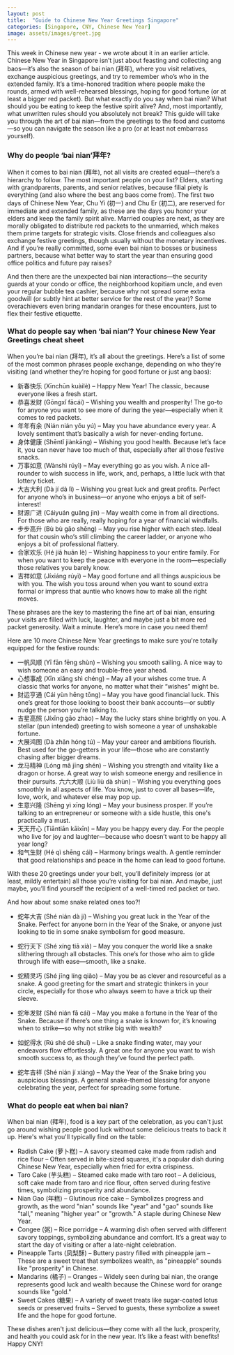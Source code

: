 ```yaml
---
layout: post
title:  "Guide to Chinese New Year Greetings Singapore"
categories: [Singapore, CNY, Chinese New Year]
image: assets/images/greet.jpg
---
```


This week in Chinese new year - we wrote about it in an earlier article. Chinese New Year in Singapore isn’t just about feasting and collecting ang baos—it’s also the season of bai nian (拜年), where you visit relatives, exchange auspicious greetings, and try to remember who’s who in the extended family. It’s a time-honored tradition where people make the rounds, armed with well-rehearsed blessings, hoping for good fortune (or at least a bigger red packet). But what exactly do you say when bai nian? What should you be eating to keep the festive spirit alive? And, most importantly, what unwritten rules should you absolutely not break? This guide will take you through the art of bai nian—from the greetings to the food and customs—so you can navigate the season like a pro (or at least not embarrass yourself).

### Why do people ‘bai nian’拜年?

When it comes to bai nian (拜年), not all visits are created equal—there’s a hierarchy to follow. The most important people on your list? Elders, starting with grandparents, parents, and senior relatives, because filial piety is everything (and also where the best ang baos come from). The first two days of Chinese New Year, Chu Yi (初一) and Chu Er (初二), are reserved for immediate and extended family, as these are the days you honor your elders and keep the family spirit alive. Married couples are next, as they are morally obligated to distribute red packets to the unmarried, which makes them prime targets for strategic visits. Close friends and colleagues also exchange festive greetings, though usually without the monetary incentives. And if you’re really committed, some even bai nian to bosses or business partners, because what better way to start the year than ensuring good office politics and future pay raises?

And then there are the unexpected bai nian interactions—the security guards at your condo or office, the neighborhood kopitiam uncle, and even your regular bubble tea cashier, because why not spread some extra goodwill (or subtly hint at better service for the rest of the year)? Some overachievers even bring mandarin oranges for these encounters, just to flex their festive etiquette.

### What do people say when ‘bai nian’? Your chinese New Year Greetings cheat sheet

When you’re bai nian (拜年), it’s all about the greetings. Here’s a list of some of the most common phrases people exchange, depending on who they’re visiting (and whether they’re hoping for good fortune or just ang baos):

+ 新春快乐 (Xīnchūn kuàilè) – Happy New Year! The classic, because everyone likes a fresh start.
+ 恭喜发财 (Gōngxǐ fācái) – Wishing you wealth and prosperity! The go-to for anyone you want to see more of during the year—especially when it comes to red packets.
+ 年年有余 (Nián nián yǒu yú) – May you have abundance every year. A lovely sentiment that’s basically a wish for never-ending fortune.
+ 身体健康 (Shēntǐ jiànkāng) – Wishing you good health. Because let’s face it, you can never have too much of that, especially after all those festive snacks.
+ 万事如意 (Wànshì rúyì) – May everything go as you wish. A nice all-rounder to wish success in life, work, and, perhaps, a little luck with that lottery ticket.
+ 大吉大利 (Dà jí dà lì) – Wishing you great luck and great profits. Perfect for anyone who’s in business—or anyone who enjoys a bit of self-interest!
+ 财源广进 (Cáiyuán guǎng jìn) – May wealth come in from all directions. For those who are really, really hoping for a year of financial windfalls.
+ 步步高升 (Bù bù gāo shēng) – May you rise higher with each step. Ideal for that cousin who’s still climbing the career ladder, or anyone who enjoys a bit of professional flattery.
+ 合家欢乐 (Hé jiā huān lè) – Wishing happiness to your entire family. For when you want to keep the peace with everyone in the room—especially those relatives you barely know.
+ 吉祥如意 (Jíxiáng rúyì) – May good fortune and all things auspicious be with you. The wish you toss around when you want to sound extra formal or impress that auntie who knows how to make all the right moves.

These phrases are the key to mastering the fine art of bai nian, ensuring your visits are filled with luck, laughter, and maybe just a bit more red packet generosity. Wait a minute. Here’s more in case you need them!

Here are 10 more Chinese New Year greetings to make sure you're totally equipped for the festive rounds:
+ 一帆风顺 (Yī fān fēng shùn) – Wishing you smooth sailing. A nice way to wish someone an easy and trouble-free year ahead.
+ 心想事成 (Xīn xiǎng shì chéng) – May all your wishes come true. A classic that works for anyone, no matter what their “wishes” might be.
+ 财运亨通 (Cái yùn hēng tōng) – May you have good financial luck. This one’s great for those looking to boost their bank accounts—or subtly nudge the person you’re talking to.
+ 吉星高照 (Jíxīng gāo zhào) – May the lucky stars shine brightly on you. A stellar (pun intended) greeting to wish someone a year of unshakable fortune.
+ 大展鸿图 (Dà zhǎn hóng tú) – May your career and ambitions flourish. Best used for the go-getters in your life—those who are constantly chasing after bigger dreams.
+ 龙马精神 (Lóng mǎ jīng shén) – Wishing you strength and vitality like a dragon or horse. A great way to wish someone energy and resilience in their pursuits.
六六大顺 (Liù liù dà shùn) – Wishing you everything goes smoothly in all aspects of life. You know, just to cover all bases—life, love, work, and whatever else may pop up.
+ 生意兴隆 (Shēng yì xīng lóng) – May your business prosper. If you’re talking to an entrepreneur or someone with a side hustle, this one's practically a must.
+ 天天开心 (Tiāntiān kāixīn) – May you be happy every day. For the people who live for joy and laughter—because who doesn’t want to be happy all year long?
+ 和气生财 (Hé qì shēng cái) – Harmony brings wealth. A gentle reminder that good relationships and peace in the home can lead to good fortune.

With these 20 greetings under your belt, you’ll definitely impress (or at least, mildly entertain) all those you’re visiting for bai nian. And maybe, just maybe, you’ll find yourself the recipient of a well-timed red packet or two.

And how about some snake related ones too?!

+ 蛇年大吉 (Shé nián dà jí) – Wishing you great luck in the Year of the Snake.
Perfect for anyone born in the Year of the Snake, or anyone just looking to tie in some snake symbolism for good measure.

+ 蛇行天下 (Shé xíng tiā xià) – May you conquer the world like a snake slithering through all obstacles.
This one’s for those who aim to glide through life with ease—smooth, like a snake.

+ 蛇精灵巧 (Shé jīng líng qiǎo) – May you be as clever and resourceful as a snake.
A good greeting for the smart and strategic thinkers in your circle, especially for those who always seem to have a trick up their sleeve.

+ 蛇年发财 (Shé nián fā cái) – May you make a fortune in the Year of the Snake.
Because if there’s one thing a snake is known for, it’s knowing when to strike—so why not strike big with wealth?

+ 如蛇得水 (Rú shé dé shuǐ) – Like a snake finding water, may your endeavors flow effortlessly.
A great one for anyone you want to wish smooth success to, as though they’ve found the perfect path.

+ 蛇年吉祥 (Shé nián jí xiáng) – May the Year of the Snake bring you auspicious blessings.
A general snake-themed blessing for anyone celebrating the year, perfect for spreading some fortune.

### What do people eat when bai nian?

When bai nian (拜年), food is a key part of the celebration, as you can't just go around wishing people good luck without some delicious treats to back it up. Here's what you'll typically find on the table:
+ Radish Cake (萝卜糕) – A savory steamed cake made from radish and rice flour – Often served in bite-sized squares, it's a popular dish during Chinese New Year, especially when fried for extra crispiness.
+ Taro Cake (芋头糕) – Steamed cake made with taro root – A delicious, soft cake made from taro and rice flour, often served during festive times, symbolizing prosperity and abundance.
+ Nian Gao (年糕) – Glutinous rice cake – Symbolizes progress and growth, as the word "nian" sounds like "year" and "gao" sounds like "tall," meaning "higher year" or "growth." A staple during Chinese New Year.
+ Congee (粥) – Rice porridge – A warming dish often served with different savory toppings, symbolizing abundance and comfort. It’s a great way to start the day of visiting or after a late-night celebration.
+ Pineapple Tarts (凤梨酥) – Buttery pastry filled with pineapple jam – These are a sweet treat that symbolizes wealth, as "pineapple" sounds like "prosperity" in Chinese.
+ Mandarins (橘子) – Oranges – Widely seen during bai nian, the orange represents good luck and wealth because the Chinese word for orange sounds like "gold."
+ Sweet Cakes (糖果) – A variety of sweet treats like sugar-coated lotus seeds or preserved fruits – Served to guests, these symbolize a sweet life and the hope for good fortune.

These dishes aren't just delicious—they come with all the luck, prosperity, and health you could ask for in the new year. It’s like a feast with benefits! Happy CNY!
